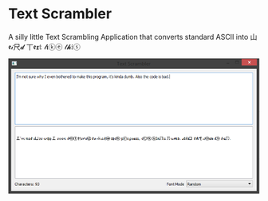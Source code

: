 ﻿# Text Scrambler
A silly little Text Scrambling Application that converts standard ASCII into 山𝖊𝒾尺𝓭 丅𝖊𝖝𝕥 𝓁𝖎ⓚⓔ 𝓉𝓱𝕚ⓢ  

![Screenshot](./textscramble.png "Screenshot")
